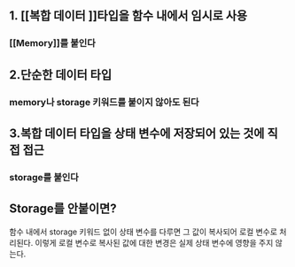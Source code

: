 ## 1. [[복합 데이터 ]]타입을 함수 내에서 임시로 사용

###  [[Memory]]를 붙인다

## 2.단순한 데이터 타입
### memory나 storage 키워드를 붙이지 않아도 된다

## 3.복합 데이터 타입을 상태 변수에 저장되어 있는 것에 직접 접근

### storage를 붙인다


## Storage를 안붙이면?

함수 내에서 storage 키워드 없이 상태 변수를 다루면 그 값이 복사되어 로컬 변수로 처리된다. 이렇게 로컬 변수로 복사된 값에 대한 변경은 실제 상태 변수에 영향을 주지 않는다.

